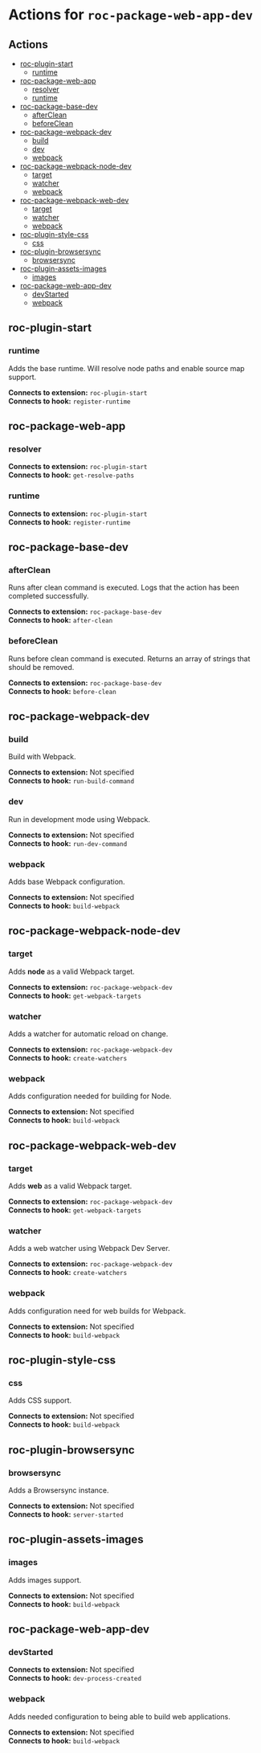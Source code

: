 # Actions for `roc-package-web-app-dev`

## Actions
* [roc-plugin-start](#roc-plugin-start)
  * [runtime](#runtime)
* [roc-package-web-app](#roc-package-web-app)
  * [resolver](#resolver)
  * [runtime](#runtime)
* [roc-package-base-dev](#roc-package-base-dev)
  * [afterClean](#afterClean)
  * [beforeClean](#beforeClean)
* [roc-package-webpack-dev](#roc-package-webpack-dev)
  * [build](#build)
  * [dev](#dev)
  * [webpack](#webpack)
* [roc-package-webpack-node-dev](#roc-package-webpack-node-dev)
  * [target](#target)
  * [watcher](#watcher)
  * [webpack](#webpack)
* [roc-package-webpack-web-dev](#roc-package-webpack-web-dev)
  * [target](#target)
  * [watcher](#watcher)
  * [webpack](#webpack)
* [roc-plugin-style-css](#roc-plugin-style-css)
  * [css](#css)
* [roc-plugin-browsersync](#roc-plugin-browsersync)
  * [browsersync](#browsersync)
* [roc-plugin-assets-images](#roc-plugin-assets-images)
  * [images](#images)
* [roc-package-web-app-dev](#roc-package-web-app-dev)
  * [devStarted](#devStarted)
  * [webpack](#webpack)

## roc-plugin-start

### runtime

Adds the base runtime. Will resolve node paths and enable source map support.

__Connects to extension:__ `roc-plugin-start`  
__Connects to hook:__ `register-runtime`  

## roc-package-web-app

### resolver

__Connects to extension:__ `roc-plugin-start`  
__Connects to hook:__ `get-resolve-paths`  

### runtime

__Connects to extension:__ `roc-plugin-start`  
__Connects to hook:__ `register-runtime`  

## roc-package-base-dev

### afterClean

Runs after clean command is executed. Logs that the action has been completed successfully.

__Connects to extension:__ `roc-package-base-dev`  
__Connects to hook:__ `after-clean`  

### beforeClean

Runs before clean command is executed. Returns an array of strings that should be removed.

__Connects to extension:__ `roc-package-base-dev`  
__Connects to hook:__ `before-clean`  

## roc-package-webpack-dev

### build

Build with Webpack.

__Connects to extension:__ Not specified  
__Connects to hook:__ `run-build-command`  

### dev

Run in development mode using Webpack.

__Connects to extension:__ Not specified  
__Connects to hook:__ `run-dev-command`  

### webpack

Adds base Webpack configuration.

__Connects to extension:__ Not specified  
__Connects to hook:__ `build-webpack`  

## roc-package-webpack-node-dev

### target

Adds __node__ as a valid Webpack target.

__Connects to extension:__ `roc-package-webpack-dev`  
__Connects to hook:__ `get-webpack-targets`  

### watcher

Adds a watcher for automatic reload on change.

__Connects to extension:__ `roc-package-webpack-dev`  
__Connects to hook:__ `create-watchers`  

### webpack

Adds configuration needed for building for Node.

__Connects to extension:__ Not specified  
__Connects to hook:__ `build-webpack`  

## roc-package-webpack-web-dev

### target

Adds __web__ as a valid Webpack target.

__Connects to extension:__ `roc-package-webpack-dev`  
__Connects to hook:__ `get-webpack-targets`  

### watcher

Adds a web watcher using Webpack Dev Server.

__Connects to extension:__ `roc-package-webpack-dev`  
__Connects to hook:__ `create-watchers`  

### webpack

Adds configuration need for web builds for Webpack.

__Connects to extension:__ Not specified  
__Connects to hook:__ `build-webpack`  

## roc-plugin-style-css

### css

Adds CSS support.

__Connects to extension:__ Not specified  
__Connects to hook:__ `build-webpack`  

## roc-plugin-browsersync

### browsersync

Adds a Browsersync instance.

__Connects to extension:__ Not specified  
__Connects to hook:__ `server-started`  

## roc-plugin-assets-images

### images

Adds images support.

__Connects to extension:__ Not specified  
__Connects to hook:__ `build-webpack`  

## roc-package-web-app-dev

### devStarted

__Connects to extension:__ Not specified  
__Connects to hook:__ `dev-process-created`  

### webpack

Adds needed configuration to being able to build web applications.

__Connects to extension:__ Not specified  
__Connects to hook:__ `build-webpack`  
